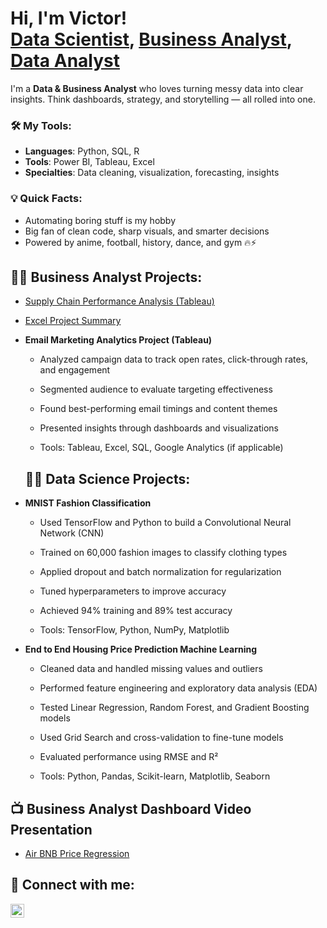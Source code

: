 <h1>Hi, I'm Victor! <br/><a href="https://github.com/vicazih01">Data Scientist</a>, <a href="linkedin.com/in/victor-azih-6aa88921b/">Business Analyst</a>, <a href="https://github.com/vicazih01">Data Analyst</a></h1>

I'm a **Data & Business Analyst** who loves turning messy data into clear insights. Think dashboards, strategy, and storytelling — all rolled into one.

### 🛠️ My Tools:
- **Languages**: Python, SQL, R  
- **Tools**: Power BI, Tableau, Excel  
- **Specialties**: Data cleaning, visualization, forecasting, insights

### 💡 Quick Facts:
- Automating boring stuff is my hobby  
- Big fan of clean code, sharp visuals, and smarter decisions  
- Powered by anime, football, history, dance, and gym 🔥⚡


<h2>👨‍💻 Business Analyst Projects:</h2>

- [Supply Chain Performance Analysis (Tableau)](https://github.com/vicazih01/Supply-Chain-Performance-Analysis-Tableau-/blob/main/supply-chain-performance.md)
- [Excel Project Summary](https://github.com/vicazih01/Excel-Project-Summary.md)



- <b>Email Marketing Analytics Project (Tableau)</b>
  - Analyzed campaign data to track open rates, click-through rates, and engagement
  
  - Segmented audience to evaluate targeting effectiveness
  
  - Found best-performing email timings and content themes
  
  - Presented insights through dashboards and visualizations
  
  - Tools: Tableau, Excel, SQL, Google Analytics (if applicable)


  <h2>👨‍💻 Data Science Projects:</h2>
- <b>MNIST Fashion Classification</b>
  - Used TensorFlow and Python to build a Convolutional Neural Network (CNN)
    
  - Trained on 60,000 fashion images to classify clothing types
  
  - Applied dropout and batch normalization for regularization
  
  - Tuned hyperparameters to improve accuracy
  
  - Achieved 94% training and 89% test accuracy
  
  - Tools: TensorFlow, Python, NumPy, Matplotlib

- <b>End to End Housing Price Prediction Machine Learning</b>
  - Cleaned data and handled missing values and outliers
  
  - Performed feature engineering and exploratory data analysis (EDA)
  
  - Tested Linear Regression, Random Forest, and Gradient Boosting models
  
  - Used Grid Search and cross-validation to fine-tune models
  
  - Evaluated performance using RMSE and R²
  
  - Tools: Python, Pandas, Scikit-learn, Matplotlib, Seaborn


<h2>📺 Business Analyst Dashboard Video Presentation </h2>

- [Air BNB Price Regression](https://youtu.be/ay5VJ5Jxs0Y?si=lH1DBY2oRNegFrTq)


<h2> 🤳 Connect with me:</h2>

<img align="left" alt="JoshMadakor | LinkedIn" width="22px" src="https://cdn.jsdelivr.net/npm/simple-icons@v3/icons/linkedin.svg" />



[linkedin]: [https://www.linkedin.com/in/victor-azih-6aa88921b/]

<!--
**joshmadakor1/joshmadakor1** is a ✨ _special_ ✨ repository because its `README.md` (this file) appears on your GitHub profile.

Here are some ideas to get you started:

- 🔭 I’m currently working on ...
- 🌱 I’m currently learning ...
- 👯 I’m looking to collaborate on ...
- 🤔 I’m looking for help with ...
- 💬 Ask me about ...
- 📫 How to reach me: ...
- 😄 Pronouns: ...
- ⚡ Fun fact: ...
-->
